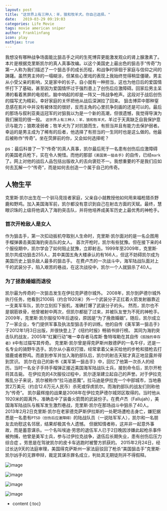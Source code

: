 ```yaml
---
layout: post
title: "这世界上有三种人：羊，狼和牧羊犬。你自己选择。"
date:   2019-03-29 09:19:03
categories: Life Movie
tags: movie american sniper
author: Franklinfang
icon: play
mathjax: true
---
```


我想没有哪种战争场面能比狙击手之间的生死博弈更能激发观众的肾上腺激素了。
本片是根据克里斯凯尔的真人真事改编。以这个美国史上最出色的狙击手“传奇”为第一人称为我们描述了一个狙击手的成长历程，和战争时徘徊于家庭与信仰之间的踌躇。虽然男主帅的一塌糊涂，但某些心里戏的表现上我始终觉得稍显僵硬。男主从小受父亲的影响，又是家中的长子。自小就有一种担当，这也为他日后的爱国情怀打下了基础，甚至因为爱国情怀过于强烈患上了创伤后应激障碍。回家后男主呆滞的看着黑屏的电视机，脑中响起的却是一阵又一阵战争枪声。这段对于战后创伤的描写尤为精彩。幸好家庭的关怀把他从战后深渊拉了回来。
狙击博弈中那种窒息感在影片中并没有被体现的很好，反而主角的心里抗争刻画的还是可以的。最后的那场与叙利亚奥运冠军的对狙我以为是一个新的高潮，但很遗憾，我觉得导演为我们展现的很一般。
`这世界上有三种人：羊，狼和牧羊犬。`羊过于天真缺乏自我保护意识与能力；狼欺凌弱者；牧羊犬为了对抗狼而生，有担当并且有能力去保护弱者。幸运的是男主成为了稀有的后者，他选择了有担当的一生同时也是这么做的。他最后被称作“传奇”。坐在荧屏前的你，又会如何选择呢？

ps：最后科普了一下“传奇”的真人真事，凯尔最后死于一名患有创伤后应激障碍的美国老兵枪下，实在令人惋惜。而他的那部`《美国第一狙击手》`的自传，已经`mark`了。网上对他的战后人品包括出版收入的去向褒贬不一。我想重要的不是我们应如何去瓦解一个“传奇”，而是如何去创造一个属于自己的传奇。

## 人物生平

克里斯·凯尔出生在一个驯马竞技者家庭，父亲自小就教授他如何用来福枪猎杀野鹿和野鸡。加入美国海军前，凯尔都没有意识到自己在射击方面的天赋。最终，慧眼识珠的上级将他调入了海豹突击队，并将他培养成美军历史上最优秀的神枪手。

### 首次开枪敌人是女人

作为狙击手，第一次扣动扳机夺取别人生命时，克里斯·凯尔面对的是一名企图用手榴弹袭击美国海豹突击队的女人。
首次开枪时，凯尔有些犹豫。但在接下来的4个服役期中，凯尔学会了如何阻止犹豫，立即射击。1999年至2009年，克里斯·凯尔共成功狙击255人，其中美国五角大楼承认的有166人，但这不妨碍凯尔成为美国历史上狙杀敌人最多的狙击手。
在费卢杰的一次战斗中，海军陆战队面对上千的武装分子，陷入艰苦的巷战，在这次战役中，凯尔一个人就狙杀了40人。

### 为了拯救婚姻而退役

凯尔最为传奇的一次狙击发生在伊拉克萨德尔城外。
2008年，凯尔到萨德尔城外执行任务，他看到2100码（约合1920米）外一个武装分子正扛着火箭发射器靠近一支美军车队，凯尔立刻扣下扳机，准确打爆了武装分子的头。
然而，凯尔也不是钢筋铁骨，他曾被射中两次，但凯尔都挺了过来，并被队友誉为不死的神枪手。
2009年，克里斯·凯尔服役10年后退役，原因是“为了挽救婚姻”。随后，凯尔成立了一家企业，专门提供军事及执法型狙击手的训练。他的自传《美军第一狙击手》于2012年1月3日出版，并很快登上了《纽约时报》畅销书排行榜。
其同为海豹突击队的战友，2005年“红翼行动”唯一幸存者马库斯·鲁特埃勒在其自传`《孤独的幸存者》Ⅱ`中有过描写其传奇。
克里斯·凯尔曾是得克萨斯州敖德萨的一名牛仔，还是一名专业的骑野牛选手。凯尔从小喜欢打猎，经常拿着父亲买给他的步枪和猎枪去打猎鹿或者野鸡。而直到参军并加入海豹部队后，凯尔的射击天赋才真正地显露并得到赏识。
凯尔在自己的新书《美军第一狙击手》中，回忆了他第一次杀人的经历。当时一名女子手持手榴弹正接近美国海军陆战队士兵，接到命令后，凯尔开枪将其击毙。
在伊拉克的4次服役过程中，凯尔逐渐建立起自己的声誉。对于伊拉克叛乱分子来说，凯尔被称作“拉马迪恶魔”。拉马迪是伊拉克一个中部城市，当地悬赏2万美元（约合12.6万元人民币）杀死或俘虏凯尔。而海豹部队的战友们则称他为“传奇”。
凯尔最辉煌的战果是2008年在伊拉克萨德尔城郊区取得的。当时他从1920米的距离外，准确击中了装备火箭筒的武装份子。在费卢杰（Fallujah），美国海军陆战队与叛军发生激烈巷战，克里斯·凯尔在那场战斗中狙杀了40人。 
2013年2月2日克里斯·凯尔在老家德克萨斯伊拉斯的一处靶场遭枪击身亡，嫌犯据悉是一名患有`PTSD（创伤后应激障碍）`的陆战队员（一说陆军军人），凯尔和一名朋友去劝慰这名邻居，结果却极其令人遗憾。
但据知情者称，这并非一起意外事故，而是蓄意谋杀。一个名叫埃迪·劳思的退伍军人已于2日晚因涉嫌此起枪杀事件被拘捕，他曾是美军士兵，参与过伊拉克战争，退伍后长期失业，患有创伤后压力综合症   。劳思是在驾驶凯尔的皮卡车逃跑时被警方抓获的。 
2015年2月24日，经过长达9天的法庭审理，美国得克萨斯州一家法庭驳回了枪杀“美国狙击手”克里斯·凯尔凶手的无罪申辩，裁定其谋杀罪名成立，判处其无期徒刑并不得假释。

![image](https://user-images.githubusercontent.com/29160332/55202979-a8644080-5204-11e9-9f08-4aa02f0489da.png)

![image](https://user-images.githubusercontent.com/29160332/55202999-bca83d80-5204-11e9-910a-6efab6357179.png)

![image](https://user-images.githubusercontent.com/29160332/55203014-caf65980-5204-11e9-98fe-7033d5080481.png)

![image](https://user-images.githubusercontent.com/29160332/55203028-db0e3900-5204-11e9-87c7-a7a0b1fabde4.png)
* content
{:toc}

